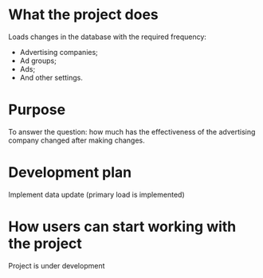 # What the project does
Loads changes in the database with the required frequency:
- Advertising companies;
- Ad groups;
- Ads;
- And other settings.
# Purpose
To answer the question: how much has the effectiveness of the advertising company changed after making changes.
# Development plan
Implement data update (primary load is implemented)
# How users can start working with the project
Project is under development
